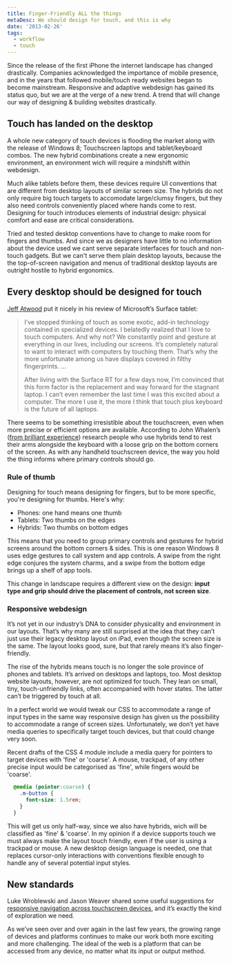 ```yaml
---
title: Finger-Friendly ALL the things
metaDesc: We should design for touch, and this is why
date: '2013-02-26'
tags:
  - workflow
  - touch
---
```


Since the release of the first iPhone the internet landscape has changed drastically. Companies acknowledged the importance of mobile presence, and in the years that followed mobile/touch ready websites began to become mainstream. Responsive and adaptive webdesign has gained its status quo, but we are at the verge of a new trend. A trend that will change our way of designing & building websites drastically.

## Touch has landed on the desktop
A whole new category of touch devices is flooding the market along with the release of Windows 8; Touchscreen laptops and tablet/keyboard combos. The new hybrid combinations create a new ergonomic environment, an environment wich will require a mindshift within webdesign.

Much alike tablets before them, these devices require UI conventions that are different from desktop layouts of similar screen size. The hybrids do not only require big touch targets to accomodate large/clumsy fingers, but they also need controls conveniently placed where hands come to rest. Designing for touch introduces elements of industrial design: physical comfort and ease are critical considerations.

Tried and tested desktop conventions have to change to make room for fingers and thumbs. And since we as designers have little to no information about the device used we cant serve separate interfaces for touch and non-touch gadgets. But we can't serve them plain desktop layouts, because the the top-of-screen navigation and menus of traditional desktop layouts are outright hostile to hybrid ergonomics.

## Every desktop should be designed for touch
[Jeff Atwood](http://www.codinghorror.com/blog/2012/11/do-you-wanna-touch.html) put it nicely in his review of Microsoft’s Surface tablet:
>I’ve stopped thinking of touch as some exotic, add-in technology contained in specialized devices. I belatedly realized that I love to touch computers. And why not? We constantly point and gesture at everything in our lives, including our screens. It’s completely natural to want to interact with computers by touching them. That’s why the more unfortunate among us have displays covered in filthy fingerprints. ...
>
>After living with the Surface RT for a few days now, I’m convinced that this form factor is the replacement and way forward for the stagnant laptop. I can’t even remember the last time I was this excited about a computer. The more I use it, the more I think that touch plus keyboard is the future of all laptops.

There seems to be something irresistible about the touchscreen, even when more precise or efficient options are available. According to John Whalen’s ([from brilliant experience](http://brilliantexperience.com/)) research people who use hybrids tend to rest their arms alongside the keyboard with a loose grip on the bottom corners of the screen. As with any handheld touchscreen device, the way you hold the thing informs where primary controls should go.

### Rule of thumb
Designing for touch means designing for fingers, but to be more specific, you're designing for thumbs. Here's why:

- Phones: one hand means one thumb
- Tablets: Two thumbs on the edges
- Hybrids: Two thumbs on bottom edges

This means that you need to group primary controls and gestures for hybrid screens around the bottom corners & sides. This is one reason Windows 8 uses edge gestures to call system and app controls. A swipe from the right edge conjures the system charms, and a swipe from the bottom edge brings up a shelf of app tools.

This change in landscape requires a different view on the design: **input type and grip should drive the placement of controls, not screen size**.

### Responsive webdesign
It’s not yet in our industry’s DNA to consider physicality and environment in our layouts. That’s why many are still surprised at the idea that they can’t just use their legacy desktop layout on iPad, even though the screen size is the same. The layout looks good, sure, but that rarely means it’s also finger-friendly.

The rise of the hybrids means touch is no longer the sole province of phones and tablets. It’s arrived on desktops and laptops, too. Most desktop website layouts, however, are not optimized for touch. They lean on small, tiny, touch-unfriendly links, often accompanied with hover states. The latter can’t be triggered by touch at all.

In a perfect world we would tweak our CSS to accommodate a range of input types in the same way responsive design has given us the possibility to accommodate a range of screen sizes. Unfortunately, we don’t yet have media queries to specifically target touch devices, but that could change very soon.

Recent drafts of the CSS 4 module include a media query for pointers to target devices with 'fine' or 'coarse'. A mouse, trackpad, of any other precise input would be categorised as 'fine', while fingers would be 'coarse'.

```css
  @media (pointer:coarse) {
    .m-button {
      font-size: 1.5rem;
    }
  }
```

This will get us only half-way, since we also have hybrids, wich will be classified as 'fine' & 'coarse'. In my opinion if a device supports touch we must always make the layout touch friendly, even if the user is using a trackpad or mouse. A new desktop design language is needed, one that replaces cursor-only interactions with conventions flexible enough to handle any of several potential input styles.

## New standards
Luke Wroblewski and Jason Weaver shared some useful suggestions for [responsive navigation across touchscreen devices](http://www.lukew.com/ff/entry.asp?1649), and it’s exactly the kind of exploration we need.

As we’ve seen over and over again in the last few years, the growing range of devices and platforms continues to make our work both more exciting and more challenging. The ideal of the web is a platform that can be accessed from any device, no matter what its input or output method.

